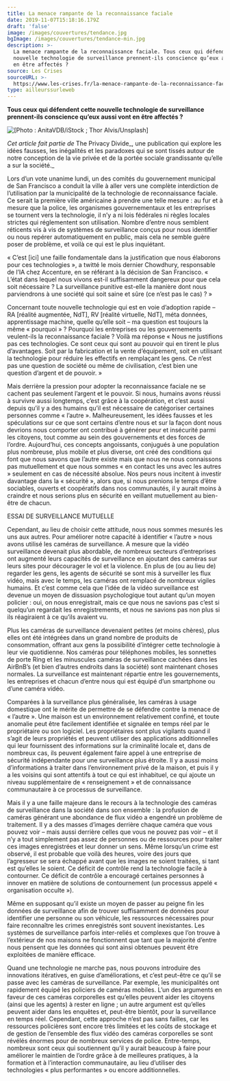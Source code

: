 ```yaml
---
title: La menace rampante de la reconnaissance faciale
date: 2019-11-07T15:18:16.179Z
draft: 'false'
image: /images/couvertures/tendance.jpg
bgImage: /images/couvertures/tendance-min.jpg
description: >-
  La menace rampante de la reconnaissance faciale. Tous ceux qui défendent cette
  nouvelle technologie de surveillance prennent-ils conscience qu’eux aussi vont
  en être affectés ?
source: Les Crises
sourceURL: >-
  https://www.les-crises.fr/la-menace-rampante-de-la-reconnaissance-faciale-par-s-a-applin/
type: ailleurssurleweb
---
```

**Tous ceux qui défendent cette nouvelle technologie de surveillance prennent-ils conscience qu’eux aussi vont en être affectés ?**

![[Photo : AnitaVDB/iStock ; Thor Alvis/Unsplash]](/images/couvertures/ailleurs-2019-11-reconnaissance_faciale.jpg "[Photo : AnitaVDB/iStock ; Thor Alvis/Unsplash]")

_Cet article fait partie de_ The Privacy Divide_, une publication qui explore les idées fausses, les inégalités et les paradoxes qui se sont tissés autour de notre conception de la vie privée et de la portée sociale grandissante qu’elle a sur la société._



Lors d’un vote unanime lundi, un des comités du gouvernement municipal de San Francisco a conduit la ville à aller vers une complète interdiction de l’utilisation par la municipalité de la technologie de reconnaissance faciale. Ce serait la première ville américaine à prendre une telle mesure : au fur et à mesure que la police, les organismes gouvernementaux et les entreprises se tournent vers la technologie, il n’y a ni lois fédérales ni règles locales strictes qui réglementent son utilisation. Nombre d’entre nous semblent réticents vis à vis de systèmes de surveillance conçus pour nous identifier ou nous repérer automatiquement en public, mais cela ne semble guère poser de problème, et voilà ce qui est le plus inquiétant.



« C’est \[ici] une faille fondamentale dans la justification que nous élaborons pour ces technologies », a twitté le mois dernier Chowdhury, responsable de l’IA chez Accenture, en se référant à la décision de San Francisco. « L’état dans lequel nous vivons est-il suffisamment dangereux pour que cela soit nécessaire ? La surveillance punitive est-elle la manière dont nous parviendrons à une société qui soit saine et sûre (ce n’est pas le cas) ? »



Concernant toute nouvelle technologie qui est en voie d’adoption rapide – RA \[réalité augmentée, NdT], RV \[réalité virtuelle, NdT], méta données, apprentissage machine, quelle qu’elle soit – ma question est toujours la même « pourquoi » ? Pourquoi les entreprises ou les gouvernements veulent-ils la reconnaissance faciale ? Voilà ma réponse « Nous ne justifions pas ces technologies. Ce sont ceux qui sont au pouvoir qui en tirent le plus d’avantages. Soit par la fabrication et la vente d’équipement, soit en utilisant la technologie pour réduire les effectifs en remplaçant les gens. Ce n’est pas une question de société ou même de civilisation, c’est bien une question d’argent et de pouvoir. »



Mais derrière la pression pour adopter la reconnaissance faciale ne se cachent pas seulement l’argent et le pouvoir. Si nous, humains avons réussi à survivre aussi longtemps, c’est grâce à la coopération, et c’est aussi depuis qu’il y a des humains qu’il est nécessaire de catégoriser certaines personnes comme « l’autre ». Malheureusement, les idées fausses et les spéculations sur ce que sont certains d’entre nous et sur la façon dont nous devrions nous comporter ont contribué à générer peur et insécurité parmi les citoyens, tout comme au sein des gouvernements et des forces de l’ordre. Aujourd’hui, ces concepts angoissants, conjugués à une population plus nombreuse, plus mobile et plus diverse, ont créé des conditions qui font que nous savons que l’autre existe mais que nous ne nous connaissons pas mutuellement et que nous sommes « en contact les uns avec les autres » seulement en cas de nécessité absolue. Nos peurs nous incitent à investir davantage dans la « sécurité », alors que, si nous prenions le temps d’être sociables, ouverts et coopératifs dans nos communautés, il y aurait moins à craindre et nous serions plus en sécurité en veillant mutuellement au bien-être de chacun.



ESSAI DE SURVEILLANCE MUTUELLE



Cependant, au lieu de choisir cette attitude, nous nous sommes mesurés les uns aux autres. Pour améliorer notre capacité à identifier « l’autre » nous avons utilisé les caméras de surveillance. A mesure que la vidéo surveillance devenait plus abordable, de nombreux secteurs d’entreprises ont augmenté leurs capacités de surveillance en ajoutant des caméras sur leurs sites pour décourager le vol et la violence. En plus de (ou au lieu de) regarder les gens, les agents de sécurité se sont mis à surveiller les flux vidéo, mais avec le temps, les caméras ont remplacé de nombreux vigiles humains. Et c’est comme cela que l’idée de la vidéo surveillance est devenue un moyen de dissuasion psychologique tout autant qu’un moyen policier : oui, on nous enregistrait, mais ce que nous ne savions pas c’est si quelqu’un regardait les enregistrements, et nous ne savions pas non plus si ils réagiraient à ce qu’ils avaient vu.



Plus les caméras de surveillance devenaient petites (et moins chères), plus elles ont été intégrées dans un grand nombre de produits de consommation, offrant aux gens la possibilité d’intégrer cette technologie à leur vie quotidienne. Nos caméras pour téléphones mobiles, les sonnettes de porte Ring et les minuscules caméras de surveillance cachées dans les AirBnB’s (et bien d’autres endroits dans la société) sont maintenant choses normales. La surveillance est maintenant répartie entre les gouvernements, les entreprises et chacun d’entre nous qui est équipé d’un smartphone ou d’une caméra vidéo.



Comparées à la surveillance plus généralisée, les caméras à usage domestique ont le mérite de permettre de se défendre contre la menace de « l’autre ». Une maison est un environnement relativement confiné, et toute anomalie peut être facilement identifiée et signalée en temps réel par le propriétaire ou son logiciel. Les propriétaires sont plus vigilants quand il s’agit de leurs propriétés et peuvent utiliser des applications additionnelles qui leur fournissent des informations sur la criminalité locale et, dans de nombreux cas, ils peuvent également faire appel à une entreprise de sécurité indépendante pour une surveillance plus étroite. Il y a aussi moins d’informations à traiter dans l’environnement privé de la maison, et puis il y a les voisins qui sont attentifs à tout ce qui est inhabituel, ce qui ajoute un niveau supplémentaire de « renseignement » et de connaissance communautaire à ce processus de surveillance.



Mais il y a une faille majeure dans le recours à la technologie des caméras de surveillance dans la société dans son ensemble : la profusion de caméras générant une abondance de flux vidéo a engendré un problème de traitement. Il y a des masses d’images derrière chaque caméra que vous pouvez voir – mais aussi derrière celles que vous ne pouvez pas voir – et il n’y a tout simplement pas assez de personnes ou de ressources pour traiter ces images enregistrées et leur donner un sens. Même lorsqu’un crime est observé, il est probable que voilà des heures, voire des jours que l’agresseur se sera échappé avant que les images ne soient traitées, si tant est qu’elles le soient. Ce déficit de contrôle rend la technologie facile à contourner. Ce déficit de contrôle a encouragé certaines personnes à innover en matière de solutions de contournement (un processus appelé « organisation occulte »).



Même en supposant qu’il existe un moyen de passer au peigne fin les données de surveillance afin de trouver suffisamment de données pour identifier une personne ou son véhicule, les ressources nécessaires pour faire reconnaître les crimes enregistrés sont souvent inexistantes. Les systèmes de surveillance parfois inter-reliés et complexes que l’on trouve à l’extérieur de nos maisons ne fonctionnent que tant que la majorité d’entre nous pensent que les données qui sont ainsi obtenues peuvent être exploitées de manière efficace.



Quand une technologie ne marche pas, nous pouvons introduire des innovations itératives, en guise d’améliorations, et c’est peut-être ce qu’il se passe avec les caméras de surveillance. Par exemple, les municipalités ont rapidement équipé les policiers de caméras mobiles. L’un des arguments en faveur de ces caméras corporelles est qu’elles peuvent aider les citoyens (ainsi que les agents) à rester en ligne ; un autre argument est qu’elles peuvent aider dans les enquêtes et, peut-être bientôt, pour la surveillance en temps réel. Cependant, cette approche n’est pas sans failles, car les ressources policières sont encore très limitées et les coûts de stockage et de gestion de l’ensemble des flux vidéo des caméras corporelles se sont révélés énormes pour de nombreux services de police. Entre-temps, nombreux sont ceux qui soutiennent qu’il y aurait beaucoup à faire pour améliorer le maintien de l’ordre grâce à de meilleures pratiques, à la formation et à l’interaction communautaire, au lieu d’utiliser des technologies « plus performantes » ou encore additionnelles.
